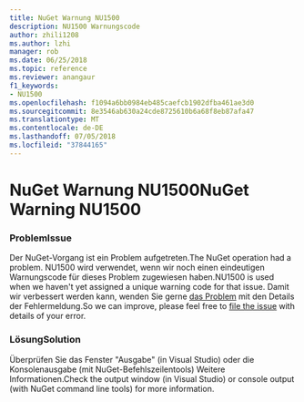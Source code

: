 ```yaml
---
title: NuGet Warnung NU1500
description: NU1500 Warnungscode
author: zhili1208
ms.author: lzhi
manager: rob
ms.date: 06/25/2018
ms.topic: reference
ms.reviewer: anangaur
f1_keywords:
- NU1500
ms.openlocfilehash: f1094a6bb0984eb485caefcb1902dfba461ae3d0
ms.sourcegitcommit: 8e3546ab630a24cde8725610b6a68f8eb87afa47
ms.translationtype: MT
ms.contentlocale: de-DE
ms.lasthandoff: 07/05/2018
ms.locfileid: "37844165"
---
```

# <a name="nuget-warning-nu1500"></a><span data-ttu-id="4a11b-103">NuGet Warnung NU1500</span><span class="sxs-lookup"><span data-stu-id="4a11b-103">NuGet Warning NU1500</span></span>

### <a name="issue"></a><span data-ttu-id="4a11b-104">Problem</span><span class="sxs-lookup"><span data-stu-id="4a11b-104">Issue</span></span>
<span data-ttu-id="4a11b-105">Der NuGet-Vorgang ist ein Problem aufgetreten.</span><span class="sxs-lookup"><span data-stu-id="4a11b-105">The NuGet operation had a problem.</span></span> <span data-ttu-id="4a11b-106">NU1500 wird verwendet, wenn wir noch einen eindeutigen Warnungscode für dieses Problem zugewiesen haben.</span><span class="sxs-lookup"><span data-stu-id="4a11b-106">NU1500 is used when we haven't yet assigned a unique warning code for that issue.</span></span> <span data-ttu-id="4a11b-107">Damit wir verbessert werden kann, wenden Sie gerne [das Problem](https://github.com/nuget/home/issues) mit den Details der Fehlermeldung.</span><span class="sxs-lookup"><span data-stu-id="4a11b-107">So we can improve, please feel free to [file the issue](https://github.com/nuget/home/issues) with details of your error.</span></span>

### <a name="solution"></a><span data-ttu-id="4a11b-108">Lösung</span><span class="sxs-lookup"><span data-stu-id="4a11b-108">Solution</span></span>
<span data-ttu-id="4a11b-109">Überprüfen Sie das Fenster "Ausgabe" (in Visual Studio) oder die Konsolenausgabe (mit NuGet-Befehlszeilentools) Weitere Informationen.</span><span class="sxs-lookup"><span data-stu-id="4a11b-109">Check the output window (in Visual Studio) or console output (with NuGet command line tools) for more information.</span></span>
